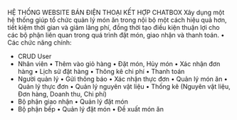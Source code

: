 
HỆ THỐNG WEBSITE BÁN ĐIỆN THOẠI KẾT HỢP CHATBOX
Xây dụng một hệ thống giúp tổ chức quản lý món ăn trong nội bộ một cách hiệu quả hơn, tiết kiệm thời gian và giảm lãng phí, đồng thời tạo điều kiện thuận lợi cho các bộ phận liên quan trong quá trình đặt món, giao nhận và thanh toán.
•	Các chức năng chính:
-	CRUD User
-	Nhân viên
•	Thêm vào giỏ hàng
•	Đặt món, Hủy món
•	Xác nhận đơn hàng
•	Lịch sử đặt hàng
•	Thông kê chi phí
•	Thanh toán
-	Người quản lý
•	Gửi thông báo
•	Xác nhận thực đơn 
•	Quản lý món ăn 
•	Quản lý thực đơn
•	Quản lý nguyên vật liệu 
•	Thống kê (Nguyên vật liệu, Đơn hàng, Doanh thu, Chi phí)
-	Bộ phận giao nhận 
•	Quản lý đặt món
-	Bộ phận bếp 
•	Quản lý đặt món
•	Đề xuất món ăn

